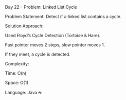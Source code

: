 Day 22 – Problem: Linked List Cycle

Problem Statement:
Detect if a linked list contains a cycle.

Solution Approach:

Used Floyd’s Cycle Detection (Tortoise & Hare).

Fast pointer moves 2 steps, slow pointer moves 1.

If they meet, a cycle is detected.

Complexity:

Time: O(n)

Space: O(1)

Language: Java ☕
